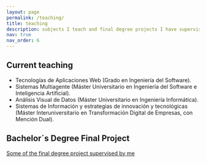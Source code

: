 ```yaml
---
layout: page
permalink: /teaching/
title: teaching
description: subjects I teach and final degree projects I have supervised
nav: true
nav_order: 6
---
```


## Current teaching
- Tecnologías de Aplicaciones Web (Grado en Ingeniería del Software).
- Sistemas Multiagente (Máster Universitario en Ingeniería del Software e Inteligencia Artificial).
- Análisis Visual de Datos (Máster Universitario en Ingeniería Informática).
- Sistemas de Información y estrategias de innovación y tecnológicas (Máster Interuniversitario en Transformación Digital de Empresas, con Mención Dual).

## Bachelor´s Degree Final Project
[Some of the final degree project supervised by me](https://jabega.uma.es/discovery/search?query=any,contains,eduardo%20guzman&tab=default&search_scope=MyInstitution&sortby=date_d&vid=34CBUA_UMA:VU1&facet=searchcreationdate,include,1999%7C,%7C2023&facet=rtype,exclude,articles&mfacet=creator,include,Guzmán%20De%20Los%20Riscos%20Eduardo,1&mfacet=creator,include,Guzmán%20De%20Los%20Riscos%20Eduardo%20Francisco,1&offset=0)
